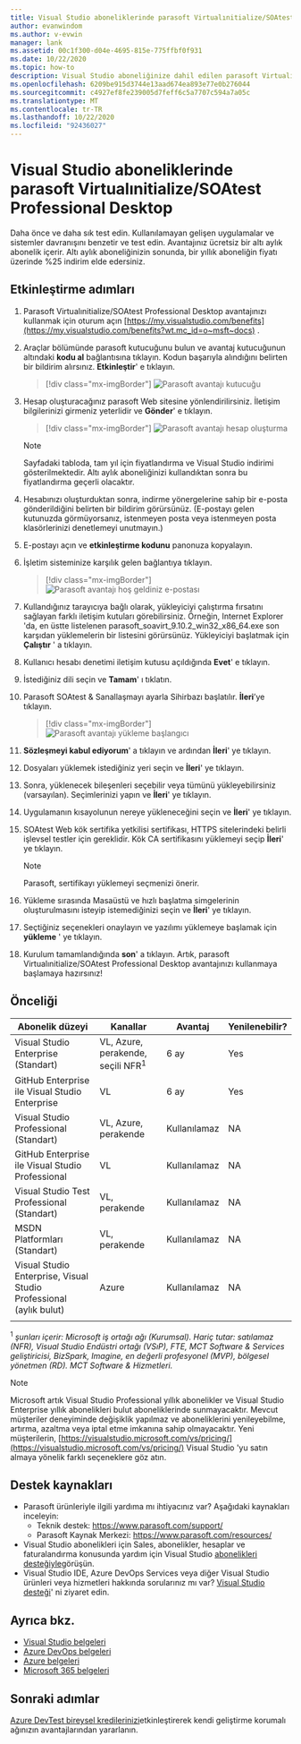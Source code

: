 ```yaml
---
title: Visual Studio aboneliklerinde parasoft Virtualınitialize/SOAtest Professional | Microsoft Docs
author: evanwindom
ms.author: v-evwin
manager: lank
ms.assetid: 00c1f300-d04e-4695-815e-775ffbf0f931
ms.date: 10/22/2020
ms.topic: how-to
description: Visual Studio aboneliğinize dahil edilen parasoft Virtualınitialize/SOA Test Professional aboneliğini nasıl etkinleştireceğinizi öğrenin.
ms.openlocfilehash: 6209be915d3744e13aad674ea893e77e0b276044
ms.sourcegitcommit: c4927ef8fe239005d7feff6c5a7707c594a7a05c
ms.translationtype: MT
ms.contentlocale: tr-TR
ms.lasthandoff: 10/22/2020
ms.locfileid: "92436027"
---
```

# <a name="parasoft-virtualizesoatest-professional-desktop-in-visual-studio-subscriptions"></a>Visual Studio aboneliklerinde parasoft Virtualınitialize/SOAtest Professional Desktop

Daha önce ve daha sık test edin.  Kullanılamayan gelişen uygulamalar ve sistemler davranışını benzetir ve test edin.  Avantajınız ücretsiz bir altı aylık abonelik içerir.  Altı aylık aboneliğinizin sonunda, bir yıllık aboneliğin fiyatı üzerinde %25 indirim elde edersiniz.

## <a name="activation-steps"></a>Etkinleştirme adımları

1. Parasoft Virtualınitialize/SOAtest Professional Desktop avantajınızı kullanmak için oturum açın [https://my.visualstudio.com/benefits](https://my.visualstudio.com/benefits?wt.mc_id=o~msft~docs) .

2. Araçlar bölümünde parasoft kutucuğunu bulun ve avantaj kutucuğunun altındaki **kodu al** bağlantısına tıklayın.   Kodun başarıyla alındığını belirten bir bildirim alırsınız.  **Etkinleştir**' e tıklayın.
   > [!div class="mx-imgBorder"]
   > ![Parasoft avantajı kutucuğu](_img/vs-parasoft/vs-parasoft-tile.png "Parasoft kutucuğunda ' kodu al ' düğmesine tıklayın ve ardından başlamak için ' etkinleştir 'e tıklayın.")

3. Hesap oluşturacağınız parasoft Web sitesine yönlendirilirsiniz.  İletişim bilgilerinizi girmeniz yeterlidir ve **Gönder**' e tıklayın.
   > [!div class="mx-imgBorder"]
   > ![Parasoft avantajı hesap oluşturma](_img/vs-parasoft/vs-parasoft-new-account.png "İletişim bilgilerinizi girip, hesabınızı oluşturmak için ' Gönder 'e tıklayın.")

   > [!Note]
   > Sayfadaki tabloda, tam yıl için fiyatlandırma ve Visual Studio indirimi gösterilmektedir. Altı aylık aboneliğinizi kullandıktan sonra bu fiyatlandırma geçerli olacaktır.  

4. Hesabınızı oluşturduktan sonra, indirme yönergelerine sahip bir e-posta gönderildiğini belirten bir bildirim görürsünüz.  (E-postayı gelen kutunuzda görmüyorsanız, istenmeyen posta veya istenmeyen posta klasörlerinizi denetlemeyi unutmayın.)

5. E-postayı açın ve **etkinleştirme kodunu** panonuza kopyalayın.

6. İşletim sisteminize karşılık gelen bağlantıya tıklayın.
   > [!div class="mx-imgBorder"]
   > ![Parasoft avantajı hoş geldiniz e-postası](_img/vs-parasoft/vs-parasoft-email.png "İşletim sisteminizle eşleşen indirme bağlantısını seçin.")

7. Kullandığınız tarayıcıya bağlı olarak, yükleyiciyi çalıştırma fırsatını sağlayan farklı iletişim kutuları görebilirsiniz.  Örneğin, Internet Explorer 'da, en üstte listelenen parasoft_soavirt_9.10.2_win32_x86_64.exe son karşıdan yüklemelerin bir listesini görürsünüz. Yükleyiciyi başlatmak için **Çalıştır** ' a tıklayın.

8. Kullanıcı hesabı denetimi iletişim kutusu açıldığında **Evet**' e tıklayın.

9. İstediğiniz dili seçin ve **Tamam**' ı tıklatın.

10. Parasoft SOAtest & Sanallaşmayı ayarla Sihirbazı başlatılır.  **İleri**’ye tıklayın.
    > [!div class="mx-imgBorder"]
    > ![Parasoft avantajı yükleme başlangıcı](_img/vs-parasoft/vs-parasoft-start-install.png "Parasoft SOAtest & Sanallaşmayı yüklemeye başlamak için ' Ileri ' seçeneğine tıklayın.")

11. **Sözleşmeyi kabul ediyorum**' a tıklayın ve ardından **İleri**' ye tıklayın.

12. Dosyaları yüklemek istediğiniz yeri seçin ve **İleri**' ye tıklayın.

13. Sonra, yüklenecek bileşenleri seçebilir veya tümünü yükleyebilirsiniz (varsayılan).  Seçimlerinizi yapın ve **İleri**' ye tıklayın.

14. Uygulamanın kısayolunun nereye yükleneceğini seçin ve **İleri**' ye tıklayın.

15. SOAtest Web kök sertifika yetkilisi sertifikası, HTTPS sitelerindeki belirli işlevsel testler için gereklidir.  Kök CA sertifikasını yüklemeyi seçip **İleri**' ye tıklayın.
    > [!NOTE]
    > Parasoft, sertifikayı yüklemeyi seçmenizi önerir.

16. Yükleme sırasında Masaüstü ve hızlı başlatma simgelerinin oluşturulmasını isteyip istemediğinizi seçin ve **İleri**' ye tıklayın.

17. Seçtiğiniz seçenekleri onaylayın ve yazılımı yüklemeye başlamak için **yükleme** ' ye tıklayın.

18. Kurulum tamamlandığında **son**' a tıklayın. Artık, parasoft Virtualınitialize/SOAtest Professional Desktop avantajınızı kullanmaya başlamaya hazırsınız!

## <a name="eligibility"></a>Önceliği

| Abonelik düzeyi                                                 |     Kanallar                                            | Avantaj                                                          | Yenilenebilir?    |
|--------------------------------------------------------------------|---------------------------------------------------------|------------------------------------------------------------------|---------------|
| Visual Studio Enterprise (Standart)   | VL, Azure, perakende, seçili NFR<sup>1</sup> | 6 ay       |  Yes       |
| GitHub Enterprise ile Visual Studio Enterprise | VL | 6 ay       |  Yes       |
| Visual Studio Professional (Standart) | VL, Azure, perakende                                       | Kullanılamaz                                                           |NA         |
| GitHub Enterprise ile Visual Studio Professional | VL                                      | Kullanılamaz                                                           |NA         |
| Visual Studio Test Professional (Standart)                         | VL, perakende                                              | Kullanılamaz                                                           |NA         |
| MSDN Platformları (Standart)                                          | VL, perakende                                              | Kullanılamaz                                                           |NA         |
| Visual Studio Enterprise, Visual Studio Professional (aylık bulut) | Azure                                       | Kullanılamaz                                                           |NA|
||

<sup>1</sup>  *şunları içerir: Microsoft iş ortağı ağı (Kurumsal).  Hariç tutar: satılamaz (NFR), Visual Studio Endüstri ortağı (VSıP), FTE, MCT Software & Services geliştiricisi, BizSpark, Imagine, en değerli profesyonel (MVP), bölgesel yönetmen (RD).  MCT Software & Hizmetleri.*

> [!NOTE]
> Microsoft artık Visual Studio Professional yıllık abonelikler ve Visual Studio Enterprise yıllık abonelikleri bulut aboneliklerinde sunmayacaktır. Mevcut müşteriler deneyiminde değişiklik yapılmaz ve aboneliklerini yenileyebilme, artırma, azaltma veya iptal etme imkanına sahip olmayacaktır. Yeni müşterilerin, [https://visualstudio.microsoft.com/vs/pricing/](https://visualstudio.microsoft.com/vs/pricing/) Visual Studio 'yu satın almaya yönelik farklı seçeneklere göz atın.

## <a name="support-resources"></a>Destek kaynakları
- Parasoft ürünleriyle ilgili yardıma mı ihtiyacınız var?  Aşağıdaki kaynakları inceleyin:
  - Teknik destek:  https://www.parasoft.com/support/
  - Parasoft Kaynak Merkezi:  https://www.parasoft.com/resources/
- Visual Studio abonelikleri için Sales, abonelikler, hesaplar ve faturalandırma konusunda yardım için Visual Studio [abonelikleri desteğiyle](https://visualstudio.microsoft.com/subscriptions/support/)görüşün.
- Visual Studio IDE, Azure DevOps Services veya diğer Visual Studio ürünleri veya hizmetleri hakkında sorularınız mı var?  [Visual Studio desteği](https://visualstudio.microsoft.com/support/)' ni ziyaret edin.

## <a name="see-also"></a>Ayrıca bkz.
- [Visual Studio belgeleri](/visualstudio/)
- [Azure DevOps belgeleri](/azure/devops/)
- [Azure belgeleri](/azure/)
- [Microsoft 365 belgeleri](/microsoft-365/)

## <a name="next-steps"></a>Sonraki adımlar
[Azure DevTest bireysel kredilerinizi](vs-azure.md)etkinleştirerek kendi geliştirme korumalı ağınızın avantajlarından yararlanın.